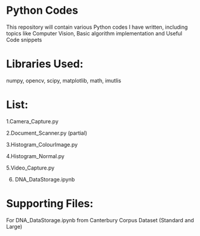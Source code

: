 # Python Codes
This repository will contain various Python codes I have written,
including topics like Computer Vision, Basic algorithm implementation
and Useful Code snippets

# Libraries Used:
 numpy, opencv, scipy, matplotlib, math, imutlis

# List:
 1.Camera_Capture.py
 
 2.Document_Scanner.py (partial)
 
 3.Histogram_ColourImage.py
 
 4.Histogram_Normal.py
 
 5.Video_Capture.py
 
6. DNA_DataStorage.ipynb
 
# Supporting Files:
For DNA_DataStorage.ipynb from Canterbury Corpus Dataset (Standard and Large)
